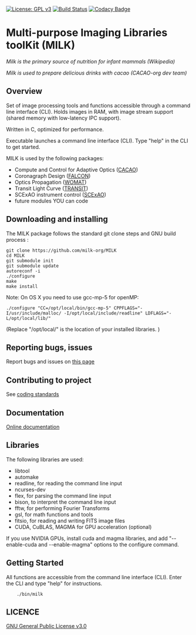 [![License: GPL v3](https://img.shields.io/badge/License-GPL%20v3-blue.svg)](http://www.gnu.org/licenses/gpl-3.0)
[![Build Status](https://travis-ci.org/niptk-org/NIPTK.svg?branch=master)](https://travis-ci.org/niptk-org/NIPTK)
[![Codacy Badge](https://api.codacy.com/project/badge/Grade/596968680753486e8146b764644a604c)](https://www.codacy.com/app/oguyon/Cfits?utm_source=github.com&amp;utm_medium=referral&amp;utm_content=oguyon/Cfits&amp;utm_campaign=Badge_Grade)


# Multi-purpose Imaging Libraries toolKit (MILK)

*Milk is the primary source of nutrition for infant mammals (Wikipedia)*

*Milk is used to prepare delicious drinks with cacao (CACAO-org dev team)*

## Overview

Set of image processing tools and functions accessible through a command line interface (CLI). Holds images in RAM, with image stream support (shared memory with low-latency IPC support).

Written in C, optimized for performance.

Executable launches a command line interface (CLI). Type "help" in the CLI to get started.


MILK is used by the following packages:

- Compute and Control for Adaptive Optics ([CACAO](https://github.com/CACAO-org/CACAO))
- Coronagraph Design ([FALCON](https://github.com/FALCON-orga/FALCON))
- Optics Propagation ([WOMAT](https://github.com/AtmoTurbu/WOMAT))
- Transit Light Curve ([TRANSIT](https://github.com/transitLC/TRANSIT))
- SCExAO instrument control ([SCExAO](https://github.com/SCExAO-RTS-org/SCExAO))
- future modules YOU can code



## Downloading and installing 


The MILK package follows the standard git clone steps and GNU build process :

	git clone https://github.com/milk-org/MILK
	cd MILK
	git submodule init
	git submodule update
	autoreconf -i
	./configure
	make
	make install

Note: On OS X you need to use gcc-mp-5 for openMP:

	./configure "CC=/opt/local/bin/gcc-mp-5" CPPFLAGS="-I/usr/include/malloc/ -I/opt/local/include/readline" LDFLAGS="-L/opt/local/lib/"
(Replace "/opt/local/" is the location of your installed libraries. )



## Reporting bugs, issues

Report bugs and issues on [this page]( https://github.com/milk-org/NIPTK/issues )


## Contributing to project


See [coding standards]( http://milk-org.github.io/NIPTK/html/page_coding_standards.html ) 





## Documentation

[Online documentation]( http://milk-org.github.io/MILK/ ) 


## Libraries

The following libraries are used:

- libtool
- automake
- readline, for reading the command line input
- ncurses-dev
- flex, for parsing the command line input
- bison, to interpret the command line input
- fftw, for performing Fourier Transforms
- gsl, for math functions and tools
- fitsio, for reading and writing FITS image files
- CUDA, CuBLAS, MAGMA for GPU acceleration (optional)

If you use NVIDIA GPUs, install cuda and magma libraries, and add "--enable-cuda and --enable-magma" options to the configure command.



## Getting Started

All functions are accessible from the command line interface (CLI). Enter the CLI and type "help" for instructions.

		./bin/milk


## LICENCE


[GNU General Public License v3.0]( https://github.com/milk-org/MILK/blob/master/LICENCE.txt )

